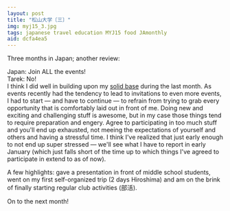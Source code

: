 ```yaml
---
layout: post
title: "松山大学〔三〕"
img: myj15_3.jpg
tags: japanese travel education MYJ15 food JAmonthly
aid: dcfa4ea5
---
```


Three months in Japan; another review:

Japan: Join ALL the events!<br>
Tarek: No!<br>
I think I did well in building upon my [solid base](/a/05755303) during the last month. As events recently had the tendency to lead to invitations to even more events, I had to start — and have to continue — to refrain from trying to grab every opportunity that is comfortably laid out in front of me. Doing new and exciting and challenging stuff is awesome, but in my case those things tend to require preparation and engery. Agree to participating in too much stuff and you'll end up exhausted, not meeing the expectations of yourself and others and having a stressful time. I think I've realized that just early enough to not end up super stressed — we'll see what I have to report in early January (which just falls short of the time up to which things I've agreed to participate in extend to as of now).

A few highlights: gave a presentation in front of middle school students, went on my first self-organized trip (2 days Hiroshima) and am on the brink of finally starting regular club activities (<span class="mixlang"><span class="swap" swap="bukatsu"><span class="inner">部活</span></span></span>).  

On to the next month!
